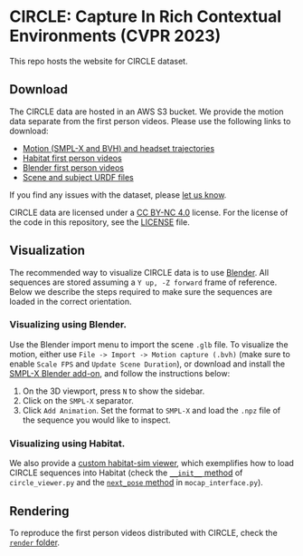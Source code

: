 # CIRCLE: Capture In Rich Contextual Environments (CVPR 2023)

This repo hosts the website for CIRCLE dataset.

## Download

The CIRCLE data are hosted in an AWS S3 bucket. We provide the motion data separate from the first person videos. Please use the following links to download:

* [Motion (SMPL-X and BVH) and headset trajectories](https://circledataset.s3.us-west-2.amazonaws.com/release/CIRCLE_movement.zip)
* [Habitat first person videos](https://circledataset.s3.us-west-2.amazonaws.com/release/CIRCLE_habitat_videos.zip)
* [Blender first person videos](https://circledataset.s3.us-west-2.amazonaws.com/release/CIRCLE_blender_videos.zip)
* [Scene and subject URDF files](https://circledataset.s3.us-west-2.amazonaws.com/release/CIRCLE_assets.zip)

If you find any issues with the dataset, please [let us know](https://github.com/Stanford-TML/circle_dataset/issues/new).

CIRCLE data are licensed under a [CC BY-NC 4.0](https://creativecommons.org/licenses/by-nc/4.0/) license. For the license of the code in this repository, see the [LICENSE](https://github.com/Stanford-TML/circle_dataset/blob/main/LICENSE) file.

## Visualization

The recommended way to visualize CIRCLE data is to use [Blender](https://www.blender.org/). All sequences are stored assuming a `Y up, -Z forward` frame of reference. Below we describe the steps required to make sure the sequences are loaded in the correct orientation.

### Visualizing using Blender.

Use the Blender import menu to import the scene `.glb` file. To visualize the motion, either use `File -> Import -> Motion capture (.bvh)` (make sure to enable `Scale FPS` and `Update Scene Duration`), or download and install the [SMPL-X Blender add-on](https://gitlab.tuebingen.mpg.de/jtesch/smplx_blender_addon), and follow the instructions below:

1. On the 3D viewport, press `N` to show the sidebar.
2. Click on the `SMPL-X` separator.
1. Click `Add Animation`. Set the format to `SMPL-X` and load the `.npz` file of the sequence you would like to inspect.

### Visualizing using Habitat.

We also provide a [custom habitat-sim viewer](https://github.com/Stanford-TML/circle_dataset/tree/main/src/viewer), which exemplifies how to load CIRCLE sequences into Habitat (check the [`__init__` method](https://github.com/Stanford-TML/circle_dataset/blob/main/src/viewer/circle_viewer.py#L53-L61) of `circle_viewer.py` and the [`next_pose` method](https://github.com/Stanford-TML/circle_dataset/blob/main/src/viewer/mocap_interface.py#L140-L150) in `mocap_interface.py`).

## Rendering

To reproduce the first person videos distributed with CIRCLE, check the [`render` folder](https://github.com/Stanford-TML/circle_dataset/tree/main/src/render).
